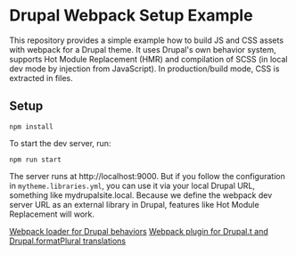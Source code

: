 # Drupal Webpack Setup Example
This repository provides a simple example how to build JS and CSS assets with webpack for a Drupal theme.
It uses Drupal's own behavior system, supports Hot Module Replacement (HMR) and compilation of SCSS
(in local dev mode by injection from JavaScript). In production/build mode, CSS is extracted in files.

## Setup

```
npm install
```

To start the dev server, run:
```
npm run start
```

The server runs at http://localhost:9000. But if you follow the configuration in `mytheme.libraries.yml`,
you can use it via your local Drupal URL, something like mydrupalsite.local. Because we define the
webpack dev server URL as an external library in Drupal, features like Hot Module Replacement will
work.


[Webpack loader for Drupal behaviors](https://github.com/dulnan/drupal-behaviors-loader)
[Webpack plugin for Drupal.t and Drupal.formatPlural translations](https://github.com/dulnan/drupal-behaviors-loader)